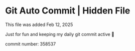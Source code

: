 # Git Auto Commit | Hidden File

This file was added Feb 12, 2025

Just for fun and keeping my daily git commit active 🤪

commit number: 358537
